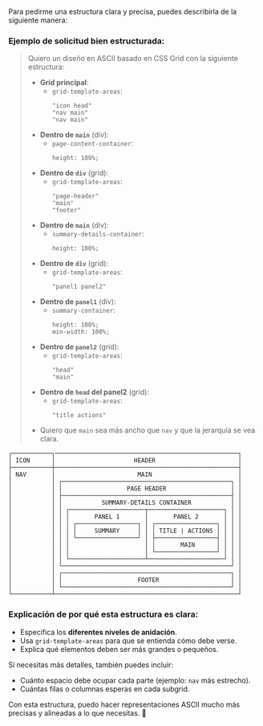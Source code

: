 Para pedirme una estructura clara y precisa, puedes describirla de la siguiente manera:  

### **Ejemplo de solicitud bien estructurada:**  
> Quiero un diseño en ASCII basado en CSS Grid con la siguiente estructura:  
>
> - **Grid principal**:  
>   - `grid-template-areas`:  
>     ```
>     "icon head"  
>     "nav main"
>     "nav main"  
>     ```
> - **Dentro de `main`** (div):
>   - `page-content-container`:
>     ```
>     height: 100%;
>     ```
> - **Dentro de `div`** (grid):  
>   - `grid-template-areas`:  
>     ```
>     "page-header"  
>     "main"  
>     "footer"
>     ```
> - **Dentro de `main`** (div):
>   - `summary-details-container`:
>     ```
>     height: 100%;
>     ```
> - **Dentro de `div`** (grid):  
>   - `grid-template-areas`:  
>     ```
>     "panel1 panel2"
>     ```
> - **Dentro de `panel1`** (div):  
>   - `summary-container`:  
>     ```
>     height: 100%;
>     min-width: 100%;
>     ```
> - **Dentro de `panel2`** (grid):  
>   - `grid-template-areas`:  
>     ```
>     "head"  
>     "main"  
>     ```
> - **Dentro de `head` del panel2** (grid):  
>   - `grid-template-areas`:  
>     ```
>     "title actions"   
>     ```
> - Quiero que `main` sea más ancho que `nav` y que la jerarquía se vea clara.

```
┌───────────┐───────────────────────────────────────────────────┐
│ ICON      │                      HEADER                       │
├───────────┼───────────────────────────────────────────────────┤
│ NAV       │                       MAIN                        │
│           │ ┌───────────────────────────────────────────────┐ │
│           │ │                  PAGE HEADER                  │ │
│           │ ├───────────────────────────────────────────────┤ │
│           │ │           SUMMARY-DETAILS CONTAINER           │ │
│           │ │ ┌─────────────────────┬─────────────────────┐ │ │
│           │ │ │       PANEL 1       │       PANEL 2       │ │ │
│           │ │ │ ┌─────────────────┐ │ ┌─────────────────┐ │ │ │
│           │ │ │ │     SUMMARY     │ │ │ TITLE | ACTIONS │ │ │ │
│           │ │ │ └─────────────────┘ │ ├─────────────────┤ │ │ │
│           │ │ │                     │ │       MAIN      │ │ │ │
│           │ │ │                     │ └─────────────────┘ │ │ │
│           │ │ └─────────────────────┴─────────────────────┘ │ │
│           │ └───────────────────────────────────────────────┘ │
│           │ ┌───────────────────────────────────────────────┐ │
│           │ │                     FOOTER                    │ │
│           │ └───────────────────────────────────────────────┘ │
└───────────┴───────────────────────────────────────────────────┘
```

### **Explicación de por qué esta estructura es clara:**  
- Especifica los **diferentes niveles de anidación**.  
- Usa `grid-template-areas` para que se entienda cómo debe verse.  
- Explica qué elementos deben ser más grandes o pequeños.  

Si necesitas más detalles, también puedes incluir:  
- Cuánto espacio debe ocupar cada parte (ejemplo: `nav` más estrecho).  
- Cuántas filas o columnas esperas en cada subgrid.  

Con esta estructura, puedo hacer representaciones ASCII mucho más precisas y alineadas a lo que necesitas. 🚀
